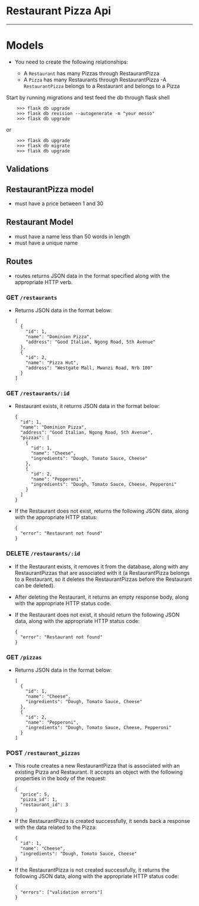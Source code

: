 # Restaurant Pizza Api

<hr>

# Models
- You need to create the following relationships:

    - A ```Restaurant``` has many Pizzas through RestaurantPizza
    - A ``Pizza`` has many Restaurants through RestaurantPizza
    -A ``RestaurantPizza`` belongs to a Restaurant and belongs to a Pizza

<p> Start by running migrations and test feed the db through flask shell </p>

        >>> flask db upgrade
        >>> flask db revision --autogenerate -m "your messo"
        >>> flask db upgrade

or

        >>> flask db upgrade
        >>> flask db migrate
        >>> flask db upgrade


## Validations

<h2>RestaurantPizza model</h2>

- must have a price between 1 and 30
  
<h2>Restaurant Model</h2>

- must have a name less than 50 words in length
- must have a unique name

## Routes

- routes returns JSON data in the format specified along with the appropriate HTTP verb.

### GET ```/restaurants```

- Returns JSON data in the format below:


      [
        {
          "id": 1,
          "name": "Dominion Pizza",
          "address": "Good Italian, Ngong Road, 5th Avenue"
        },
        {
          "id": 2,
          "name": "Pizza Hut",
          "address": "Westgate Mall, Mwanzi Road, Nrb 100"
        }
      ]
### GET ```/restaurants/:id```
- Restaurant exists, it returns JSON data in the format below:

      {
        "id": 1,
        "name": "Dominion Pizza",
        "address": "Good Italian, Ngong Road, 5th Avenue",
        "pizzas": [
          {
            "id": 1,
            "name": "Cheese",
            "ingredients": "Dough, Tomato Sauce, Cheese"
          },
          {
            "id": 2,
            "name": "Pepperoni",
            "ingredients": "Dough, Tomato Sauce, Cheese, Pepperoni"
          }
        ]
      }

- If the Restaurant does not exist, returns the following JSON data, along with the appropriate HTTP status:

      {
        "error": "Restaurant not found"
      }

### DELETE ```/restaurants/:id```

- If the Restaurant exists, it removes it from the database, along with any RestaurantPizzas that are associated with it (a RestaurantPizza belongs to a Restaurant, so it deletes the RestaurantPizzas before the Restaurant can be deleted).


- After deleting the Restaurant, it returns an empty response body, along with the appropriate HTTP status code.

- If the Restaurant does not exist, it should return the following JSON data, along with the appropriate HTTP status code:

      {
        "error": "Restaurant not found"
      }

### GET ```/pizzas```
- Returns JSON data in the format below:

      [
        {
          "id": 1,
          "name": "Cheese",
          "ingredients": "Dough, Tomato Sauce, Cheese"
        },
        {
          "id": 2,
          "name": "Pepperoni",
          "ingredients": "Dough, Tomato Sauce, Cheese, Pepperoni"
        }
      ]

### POST ```/restaurant_pizzas```

- This route creates a new RestaurantPizza that is associated with an existing Pizza and Restaurant. It accepts an object with the following properties in the body of the request:

      {
        "price": 5,
        "pizza_id": 1,
        "restaurant_id": 3
      }
  
- If the RestaurantPizza is created successfully, it sends back a response with the data related to the Pizza:

      {
        "id": 1,
        "name": "Cheese",
        "ingredients": "Dough, Tomato Sauce, Cheese"
      }

- If the RestaurantPizza is not created successfully, it returns the following JSON data, along with the appropriate HTTP status code:

      {
        "errors": ["validation errors"]
      }